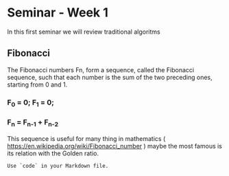# Seminar - Week 1
In this first seminar we will review traditional algoritms 
## Fibonacci

The Fibonacci numbers Fn, form a sequence, called the Fibonacci sequence, such that each number is the sum of the two preceding ones, starting from 0 and 1.

###  F<sub>0</sub> = 0;  F<sub>1</sub> = 0;
###  F<sub>n</sub> = F<sub>n-1</sub> + F<sub>n-2</sub>

This sequence is useful for many thing in mathematics (  https://en.wikipedia.org/wiki/Fibonacci_number ) maybe the most famous is its relation with the Golden ratio. 

``Use `code` in your Markdown file.``
